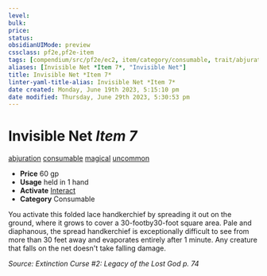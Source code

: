 ```yaml
---
level:
bulk:
price:
status:
obsidianUIMode: preview
cssclass: pf2e,pf2e-item
tags: [compendium/src/pf2e/ec2, item/category/consumable, trait/abjuration, trait/consumable, trait/magical, trait/uncommon]
aliases: [Invisible Net *Item 7*, "Invisible Net"]
title: Invisible Net *Item 7*
linter-yaml-title-alias: Invisible Net *Item 7*
date created: Monday, June 19th 2023, 5:15:10 pm
date modified: Thursday, June 29th 2023, 5:30:53 pm
---
```


# Invisible Net *Item 7*

[abjuration](rules/traits/abjuration.md) [consumable](rules/traits/consumable.md) [magical](rules/traits/magical.md) [uncommon](rules/traits/uncommon.md)  

- **Price** 60 gp
- **Usage** held in 1 hand
- **Activate** [Interact](rules/actions/interact.md)
- **Category** Consumable

You activate this folded lace handkerchief by spreading it out on the ground, where it grows to cover a 30-footby30-foot square area. Pale and diaphanous, the spread handkerchief is exceptionally difficult to see from more than 30 feet away and evaporates entirely after 1 minute. Any creature that falls on the net doesn't take falling damage.

*Source: Extinction Curse #2: Legacy of the Lost God p. 74*
